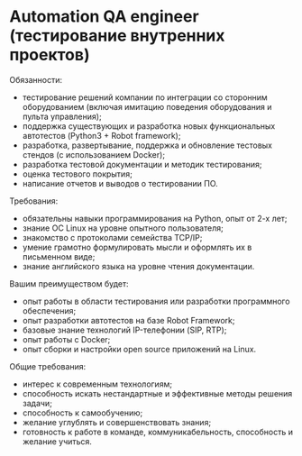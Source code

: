 Automation QA engineer (тестирование внутренних проектов)
=========================================================

Обязанности:
  - тестирование решений компании по интеграции со сторонним оборудованием (включая имитацию поведения оборудования и пульта управления);
  - поддержка существующих и разработка новых функциональных автотестов (Python3 + Robot framework);
  - разработка, развертывание, поддержка и обновление тестовых стендов (с использованием Docker);
  - разработка тестовой документации и методик тестирования;
  - оценка тестового покрытия;
  - написание отчетов и выводов о тестировании ПО.

Требования:
  - обязательны навыки программирования на Python, опыт от 2-х лет;
  - знание ОС Linux на уровне опытного пользователя;
  - знакомство с протоколами семейства TCP/IP;
  - умение грамотно формулировать мысли и оформлять их в письменном виде;
  - знание английского языка на уровне чтения документации.

Вашим преимуществом будет:
  - опыт работы в области тестирования или разработки программного обеспечения;
  - опыт разработки автотестов на базе Robot Framework;
  - базовые знание технологий IP-телефонии (SIP, RTP);
  - опыт работы с Docker;
  - опыт сборки и настройки open source приложений на Linux.

Общие требования:
  - интерес к современным технологиям;
  - способность искать нестандартные и эффективные методы решения задачи;
  - способность к самообучению;
  - желание углублять и совершенствовать знания;
  - готовность к работе в команде, коммуникабельность, способность и желание учиться.
